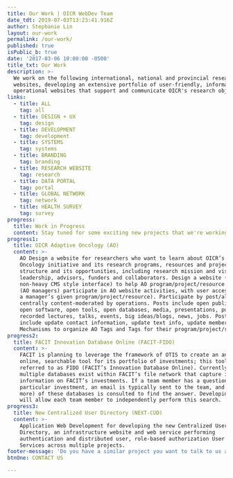 ```yaml
---
title: Our Work | OICR WebDev Team
date_tdt: 2019-07-03T13:23:41.916Z
author: Stephanie Lin
layout: our-work
permalink: /our-work/
published: true
isPublic_b: true
date: '2017-03-06 10:00:00 -0500'
title_txt: Our Work
description: >-
  We work on the following international, national and provincial research
  websites, developing an extensive portfolio of user-friendly, informative and
  operational websites that support and communicate OICR's research objectives.
links:
  - title: ALL
    tag: all
  - title: DESIGN + UX
    tag: design
  - title: DEVELOPMENT
    tag: development
  - title: SYSTEMS
    tag: systems
  - title: BRANDING
    tag: branding
  - title: RESEARCH WEBSITE
    tag: research
  - title: DATA PORTAL
    tag: portal
  - title: GLOBAL NETWORK
    tag: network
  - title: HEALTH SURVEY
    tag: survey
progress:
  title: Work in Progress
  content: Stay tuned for some exciting new projects that we're working on!
progress1:
  title: OICR Adaptive Oncology (AO)
  content: >-
    AO Design a website for researchers who want to learn about OICR’s Adaptive
    Oncology initiative and its research programs, resources and projects, its
    structure and its opportunities, including research mission and vision,
    leadership, advisors, funders and collaborators. Design a website (with a
    non-heavy CMS style interface) to help AO program/project/resource managers
    (AO managers) participate in AO website activities, with user access (within
    a manager’s given program/project/resource). Participate by post/alter own
    centrally content-moderated by operations. Posts include open publications,
    open software, open tools, open databases, media, presentations, posters,
    recorded lectures, talks, events, big ideas/blogs, news, jobs. Posts also
    include update contact information, update text info, update members.
    Mechanisms to organize AO Tags and Tags for their program/project/resource.
progress2:
  title: FACIT Innovation Database Online (FACIT-FIDO)
  content: >-
    FACIT is planning to leverage the framework of OTIS to create an analogous,
    online, searchable tool for its portfolio of investments; this tool will be
    referred to as FIDO (FACIT’s Innovation Database Online). Currently,
    multiple databases exist within FACIT’s file network that capture important
    information on FACIT’s investments. If a team member has a question about a
    particular investment, an email is typically sent to the team, and one (or
    more) of these databases is consulted to find the answer. Developing FIDO
    will allow each team member to independently perform this search.
progress3:
  title: New Centralized User Directory (NEXT-CUD)
  content: >-
    Application Web Development for developing the new Centralized User
    Directory, an infrastructure website and web service performing
    authentication and distributed user, role-based authorization User Managed
    Services across multiple projects.
footer-message: 'Do you have a similar project you want to talk to us about? '
btnOne: CONTACT US

---
```



